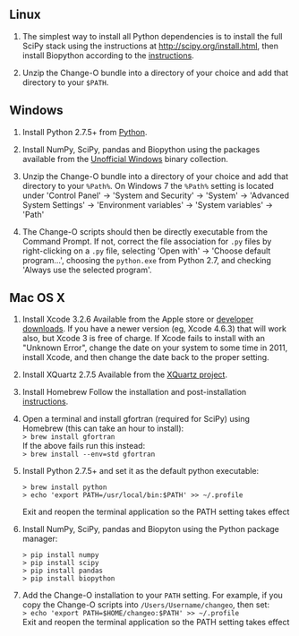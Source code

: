 Linux
-------------------------------------------------------------------------------

1. The simplest way to install all Python dependencies is to install the full 
   SciPy stack using the instructions at http://scipy.org/install.html, then 
   install Biopython according to the 
   [instructions](http://biopython.org/DIST/docs/install/Installation.html).

2. Unzip the Change-O bundle into a directory of your choice and add that 
   directory to your `$PATH`.


Windows
-------------------------------------------------------------------------------

1. Install Python 2.7.5+ from [Python](http://python.org/download).

2. Install NumPy, SciPy, pandas and Biopython using the packages available 
   from the [Unofficial Windows](http://www.lfd.uci.edu/~gohlke/pythonlibs)
   binary collection.

3. Unzip the Change-O bundle into a directory of your choice and add that 
   directory to your `%Path%`.  On Windows 7 the `%Path%` setting is located under
   'Control Panel' -> 'System and Security' -> 'System' -> 
   'Advanced System Settings' -> 'Environment variables' -> 'System variables' 
   -> 'Path'

4. The Change-O scripts should then be directly executable from the Command Prompt.
   If not, correct the file association for `.py` files by right-clicking on a 
   `.py` file, selecting 'Open with' -> 'Choose default program...', choosing the 
   `python.exe` from Python 2.7, and checking 'Always use the selected program'.
   

Mac OS X
-------------------------------------------------------------------------------

1. Install Xcode 3.2.6
   Available from the Apple store or 
   [developer downloads](http://developer.apple.com/downloads).
   If you have a newer version (eg, Xcode 4.6.3) that will work also,
   but Xcode 3 is free of charge.  If Xcode fails to install with an
   "Unknown Error", change the date on your system to some time in 2011,
   install Xcode, and then change the date back to the proper setting.

2. Install XQuartz 2.7.5
   Available from the [XQuartz project](http://xquartz.macosforge.org/landing).

3. Install Homebrew
   Follow the installation and post-installation [instructions](http://brew.sh).

4. Open a terminal and install gfortran (required for SciPy) using Homebrew
   (this can take an hour to install):  
   `> brew install gfortran`  
   If the above fails run this instead:  
   `> brew install --env=std gfortran`
   
5. Install Python 2.7.5+ and set it as the default python executable:  
   ```
   > brew install python
   > echo 'export PATH=/usr/local/bin:$PATH' >> ~/.profile
   ```
   Exit and reopen the terminal application so the PATH setting takes effect

6. Install NumPy, SciPy, pandas and Biopyton using the Python package manager:  
   ```
   > pip install numpy
   > pip install scipy
   > pip install pandas
   > pip install biopython
   ```
   
7. Add the Change-O installation to your `PATH` setting. For example,
   if you copy the Change-O scripts into `/Users/Username/changeo`, then set:  
   `> echo 'export PATH=$HOME/changeo:$PATH' >> ~/.profile`  
   Exit and reopen the terminal application so the PATH setting takes effect
